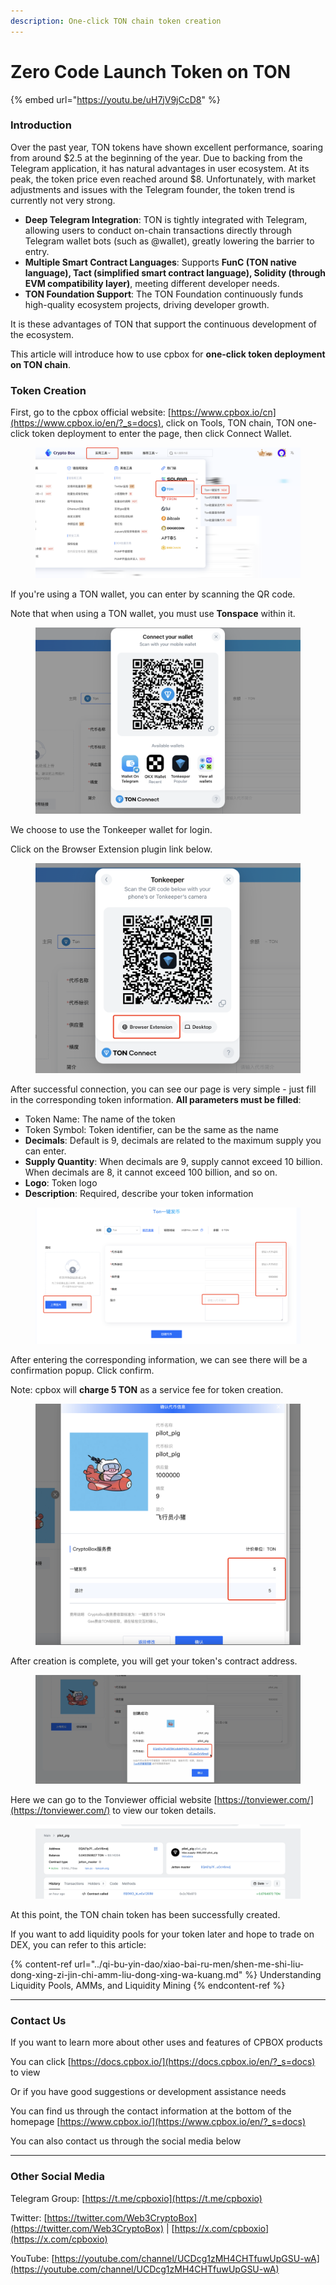 ```yaml
---
description: One-click TON chain token creation
---
```


# Zero Code Launch Token on TON

{% embed url="https://youtu.be/uH7jV9jCcD8" %}

### Introduction

Over the past year, TON tokens have shown excellent performance, soaring from around $2.5 at the beginning of the year. Due to backing from the Telegram application, it has natural advantages in user ecosystem. At its peak, the token price even reached around $8. Unfortunately, with market adjustments and issues with the Telegram founder, the token trend is currently not very strong.

* **Deep Telegram Integration**: TON is tightly integrated with Telegram, allowing users to conduct on-chain transactions directly through Telegram wallet bots (such as @wallet), greatly lowering the barrier to entry.
* **Multiple Smart Contract Languages**: Supports **FunC (TON native language), Tact (simplified smart contract language), Solidity (through EVM compatibility layer)**, meeting different developer needs.
* **TON Foundation Support**: The TON Foundation continuously funds high-quality ecosystem projects, driving developer growth.

It is these advantages of TON that support the continuous development of the ecosystem.

This article will introduce how to use cpbox for **one-click token deployment on TON chain**.

### Token Creation

First, go to the cpbox official website: [https://www.cpbox.io/cn](https://www.cpbox.io/en/?_s=docs), click on Tools, TON chain, TON one-click token deployment to enter the page, then click Connect Wallet.

<figure><img src="../../.gitbook/assets/ton-token-01-wallet-connect.PNG" alt=""><figcaption></figcaption></figure>

If you're using a TON wallet, you can enter by scanning the QR code.

Note that when using a TON wallet, you must use **Tonspace** within it.

<figure><img src="../../.gitbook/assets/ton-token-02-tonspace-wallet.PNG" alt=""><figcaption></figcaption></figure>

We choose to use the Tonkeeper wallet for login.

Click on the Browser Extension plugin link below.

<figure><img src="../../.gitbook/assets/ton-token-03-tonkeeper-extension.png" alt=""><figcaption></figcaption></figure>

After successful connection, you can see our page is very simple - just fill in the corresponding token information. **All parameters must be filled**:

* Token Name: The name of the token
* Token Symbol: Token identifier, can be the same as the name
* **Decimals**: Default is 9, decimals are related to the maximum supply you can enter.
* **Supply Quantity**: When decimals are 9, supply cannot exceed 10 billion. When decimals are 8, it cannot exceed 100 billion, and so on.
* **Logo**: Token logo
* **Description**: Required, describe your token information

<figure><img src="../../.gitbook/assets/ton-token-04-token-form.png" alt=""><figcaption></figcaption></figure>

After entering the corresponding information, we can see there will be a confirmation popup. Click confirm.

Note: cpbox will **charge 5 TON** as a service fee for token creation.

<figure><img src="../../.gitbook/assets/ton-token-05-confirm-transaction.png" alt=""><figcaption></figcaption></figure>

After creation is complete, you will get your token's contract address.

<figure><img src="../../.gitbook/assets/ton-token-06-contract-address.png" alt=""><figcaption></figcaption></figure>

Here we can go to the Tonviewer official website [https://tonviewer.com/](https://tonviewer.com/) to view our token details.

<figure><img src="../../.gitbook/assets/ton-token-07-tonviewer-details.png" alt=""><figcaption></figcaption></figure>

At this point, the TON chain token has been successfully created.

If you want to add liquidity pools for your token later and hope to trade on DEX, you can refer to this article:

{% content-ref url="../qi-bu-yin-dao/xiao-bai-ru-men/shen-me-shi-liu-dong-xing-zi-jin-chi-amm-liu-dong-xing-wa-kuang.md" %}
Understanding Liquidity Pools, AMMs, and Liquidity Mining
{% endcontent-ref %}

***

### Contact Us

If you want to learn more about other uses and features of CPBOX products

You can click [https://docs.cpbox.io/](https://docs.cpbox.io/en/?_s=docs) to view

Or if you have good suggestions or development assistance needs

You can find us through the contact information at the bottom of the homepage [https://www.cpbox.io/](https://www.cpbox.io/en/?_s=docs)

You can also contact us through the social media below

***

### Other Social Media

Telegram Group: [https://t.me/cpboxio](https://t.me/cpboxio)

Twitter: [https://twitter.com/Web3CryptoBox](https://twitter.com/Web3CryptoBox) | [https://x.com/cpboxio](https://x.com/cpboxio)

YouTube: [https://youtube.com/channel/UCDcg1zMH4CHTfuwUpGSU-wA](https://youtube.com/channel/UCDcg1zMH4CHTfuwUpGSU-wA)


